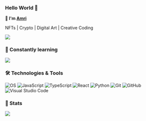 ### Hello World 👋
**🍉 I'm [Amri](https://amriarshad.github.io/)** 

NFTs | Crypto | Digital Art | Creative Coding

[<img src ="https://img.shields.io/badge/👀-links-%23.svg?style=for-the-badge&logo=&logoColor=white%22">](https://linktr.ee/TheMel0n)

### 💯 Constantly learning

<a href="https://github.com/AmriArshad/project-polygon">
  <img src="https://github-readme-stats.vercel.app/api/pin/?username=AmriArshad&repo=project-polygon&theme=synthwave" />
</a>

### 🛠 Technologies & Tools

![OS](https://img.shields.io/badge/Arch_Linux-1793D1?style=flat-square&logo=arch-linux&logoColor=white)
![JavaScript](https://img.shields.io/badge/JavaScript-323330?style=flat-square&logo=javascript&logoColor=F7DF1E)
![TypeScript](https://img.shields.io/badge/TypeScript-007ACC?style=flat-square&logo=typescript&logoColor=white)
![React](https://img.shields.io/badge/React-20232A?style=flat-square&logo=react&logoColor=61DAFB)
![Python](https://img.shields.io/badge/Python-14354C?style=flat-square&logo=python&flat-square)
![Git](https://img.shields.io/badge/-Git-F05032?style=flat-square&logo=git&logoColor=white)
![GitHub](https://img.shields.io/badge/-GitHub-181717?style=flat-square&logo=github&logoColor=white)
![Visual Studio Code](https://img.shields.io/badge/-VSCode-007ACC?style=flat-square&logo=visual-studio-code&logoColor=white)


### 🚦 Stats

<a href="https://github.com/AmriArshad">
  <img src="https://github-readme-stats.vercel.app/api?username=AmriArshad&show_icons=true&theme=synthwave" />
</a>
